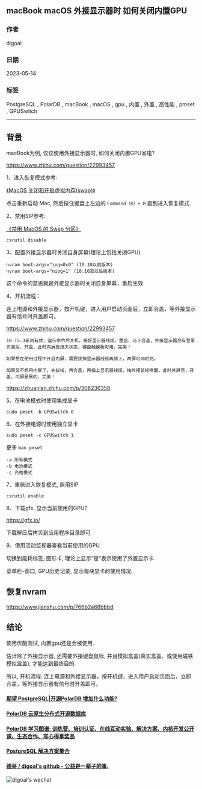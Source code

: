 ## macBook macOS 外接显示器时 如何关闭内置GPU    
              
### 作者              
digoal              
              
### 日期              
2023-05-14              
              
### 标签              
PostgreSQL , PolarDB , macBook , macOS , gpu , 内置 , 外置 , 高性能 , pmset , GPUSwitch                   
              
----              
              
## 背景      
macBook为例, 仅仅使用外接显示器时, 如何关闭内置GPU省电?    
    
https://www.zhihu.com/question/22993457    
    
1、进入恢复模式参考:     
    
[《MacOS 关闭和开启虚拟内存(swap)》](202111/20211103_01.md)      
    
点击重新启动 Mac,  然后按住键盘上左边的 `Command（⌘）+ R` 直到进入恢复模式.       
    
2、禁用SIP参考:    
    
[《禁用 MacOS 的 Swap 分区》](202212/20221207_01.md)      
    
```    
csrutil disable    
```    
    
3、配置外接显示器时关闭自身屏幕(理论上包括关闭GPU)    
    
```    
nvram boot-args="iog=0x0" (10.10以前版本)    
nvram boot-args="niog=1" (10.10及以后版本)    
```    
    
这个命令的意思就是外接显示器时关闭自身屏幕，重启生效    
    
4、开机流程：    
    
连上电源和外接显示器，按开机键，进入用户启动页面后，立即合盖，等外接显示器有信号时开盖即可。      
  
https://www.zhihu.com/question/22993457    
```
10.15.3亲测有效，运行命令后关机，接好显示器线缆，重启，马上合盖，外接显示器亮有登录页面后，开盖，此时内屏是熄灭状态，键盘触摸板可用，完美！

如果想在使用过程中开启内屏，需要拔掉显示器线缆再插上，两屏可同时亮。

如果又不想用内屏了，先拔线，再合盖，再插上显示器线缆，按外接鼠标唤醒，此时外屏亮，开盖，内屏是黑的，完美！
```
    
https://zhuanlan.zhihu.com/p/308236358    
  

    
5、在电池模式时使用集成显卡    
    
```    
sudo pmset -b GPUSwitch 0    
```    
    
6、在外接电源时使用独立显卡    
    
```    
sudo pmset -c GPUSwitch 1    
```    
    
更多 `man pmset`    
    
```    
-a 所有模式    
-b 电池模式    
-c 充电模式    
```    
    
7、重启进入恢复模式, 启用SIP    
    
```    
csrutil enable    
```    
    
8、下载gfx, 显示当前使用的GPU?    
    
    
https://gfx.io/    
    
下载解压后拷贝到应用程序目录即可    
    
9、使用活动监视器查看当前使用的GPU    
    
切换到能耗标签, 图形卡, 理论上显示“是”表示使用了外置显示卡.    
    
菜单栏-窗口, GPU历史记录, 显示每块显卡的使用情况.      
  
## 恢复nvram
https://www.jianshu.com/p/766b2a68bbbd   
     
## 结论  
使用优酷测试, 内置gpu还是会被使用.  
  
估计除了外接显示器, 还需要外接键盘鼠标, 并且模拟盒盖(真实盒盖、或使用磁铁模拟盒盖), 才能达到最终目的.    
    
所以, 开机流程: 连上电源和外接显示器，按开机键，进入用户启动页面后，立即合盖，等外接显示器有信号时开盖即可。    
    
  
#### [期望 PostgreSQL|开源PolarDB 增加什么功能?](https://github.com/digoal/blog/issues/76 "269ac3d1c492e938c0191101c7238216")
  
  
#### [PolarDB 云原生分布式开源数据库](https://github.com/ApsaraDB "57258f76c37864c6e6d23383d05714ea")
  
  
#### [PolarDB 学习图谱: 训练营、培训认证、在线互动实验、解决方案、内核开发公开课、生态合作、写心得拿奖品](https://www.aliyun.com/database/openpolardb/activity "8642f60e04ed0c814bf9cb9677976bd4")
  
  
#### [PostgreSQL 解决方案集合](../201706/20170601_02.md "40cff096e9ed7122c512b35d8561d9c8")
  
  
#### [德哥 / digoal's github - 公益是一辈子的事.](https://github.com/digoal/blog/blob/master/README.md "22709685feb7cab07d30f30387f0a9ae")
  
  
![digoal's wechat](../pic/digoal_weixin.jpg "f7ad92eeba24523fd47a6e1a0e691b59")
  
